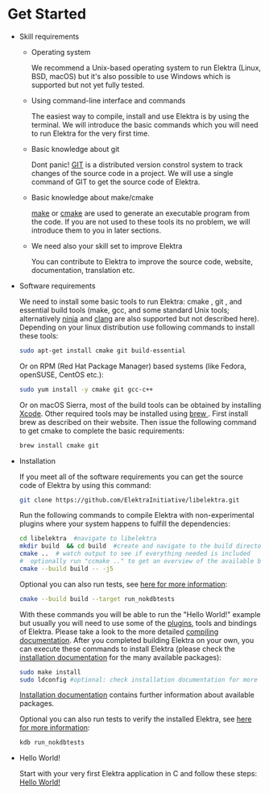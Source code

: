 # Get Started

- Skill requirements

  - Operating system

    We recommend a Unix-based operating system to run Elektra (Linux, BSD, macOS) but it's also possible to use Windows which is supported but not yet fully tested.

  - Using command-line interface and commands

    The easiest way to compile, install and use Elektra is by using the terminal. We will introduce the basic commands which you will need to run Elektra for the very first time.

  - Basic knowledge about git

    Dont panic! [GIT](https://git-scm.com/) is a distributed version constrol system to track changes of the source code in a project. We will use a single command of GIT to get
    the source code of Elektra.

  - Basic knowledge about make/cmake

    [make](https://www.gnu.org/software/make/) or [cmake](https://cmake.org/) are used to generate an executable program from the code. If you are not used to these tools its no problem, we will introduce them to you in later sections.

  - We need also your skill set to improve Elektra

    You can contribute to Elektra to improve the source code, website, documentation, translation etc.

- Software requirements

  We need to install some basic tools to run Elektra: cmake , git , and essential build tools (make, gcc, and some standard Unix tools; alternatively [ninja](https://ninja-build.org/) and [clang](https://clang.llvm.org/index.html) are also supported but not described here). Depending on your linux distribution use following commands to install these tools:

  ```sh
  sudo apt-get install cmake git build-essential
  ```

  Or on RPM (Red Hat Package Manager) based systems (like Fedora, openSUSE, CentOS etc.):

  ```sh
  sudo yum install -y cmake git gcc-c++
  ```

  Or on macOS Sierra, most of the build tools can be obtained by installing [Xcode](https://developer.apple.com/xcode/). Other required tools may be installed using [brew ](https://brew.sh/). First install brew as described on their website. Then issue the following command to get cmake to complete the basic requirements:

  ```sh
  brew install cmake git
  ```

- Installation

  If you meet all of the software requirements you can get the source code of Elektra by using this command:

  ```sh
  git clone https://github.com/ElektraInitiative/libelektra.git
  ```

  Run the following commands to compile Elektra with non-experimental plugins where your system happens to fulfill the dependencies:

  ```sh
  cd libelektra  #navigate to libelektra
  mkdir build  && cd build  #create and navigate to the build directory
  cmake ..  # watch output to see if everything needed is included
  #  optionally run "ccmake .." to get an overview of the available build settings (needs cmake-curses-gui)
  cmake --build build -- -j5
  ```

  Optional you can also run tests, see [here for more information](/doc/TESTING.md):
  ```sh
  cmake --build build --target run_nokdbtests
  ```

  With these commands you will be able to run the "Hello World!" example but usually you will need to use some of the [plugins](/src/plugins/README.md), tools and bindings of Elektra. Please take a look to the more detailed [compiling documentation](/doc/COMPILE.md). After you completed building Elektra on your own, you can execute these commands to install Elektra (please check the [installation documentation](/doc/INSTALL.md) for the many available packages):

  ```sh
  sudo make install
  sudo ldconfig #optional: check installation documentation for more information
  ```

  [Installation documentation](/doc/INSTALL.md) contains further information about available packages.

  Optional you can also run tests to verify the installed Elektra, see [here for more information](/doc/TESTING.md):
  ```sh
  kdb run_nokdbtests
  ```

- Hello World!

  Start with your very first Elektra application in C and follow these steps:
  [Hello World!](/doc/tutorials/hello-elektra.md)
